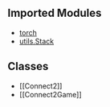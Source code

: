 ## Imported Modules
- [torch](https://pytorch.org/docs/stable/index.html)
- [utils.Stack](obsidian://open?vault=docs&file=utils.py%2Fclasses%2FStack)

## Classes
- [[Connect2]]
- [[Connect2Game]]